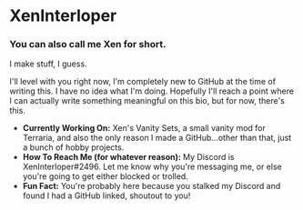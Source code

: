 # XenInterloper
### You can also call me Xen for short.
I make stuff, I guess.

I'll level with you right now, I'm completely new to GitHub at the time of writing this. I have no idea what I'm doing. Hopefully I'll reach a point where I can actually write something meaningful on this bio, but for now, there's this.

- **Currently Working On:** Xen's Vanity Sets, a small vanity mod for Terraria, and also the only reason I made a GitHub...other than that, just a bunch of hobby projects.
- **How To Reach Me (for whatever reason):** My Discord is XenInterloper#2496. Let me know why you're messaging me, or else you're going to get either blocked or trolled.
- **Fun Fact:** You're probably here because you stalked my Discord and found I had a GitHub linked, shoutout to you!
